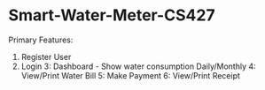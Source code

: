 # Smart-Water-Meter-CS427

Primary Features:
  1. Register User
  2. Login
  3: Dashboard - Show water consumption Daily/Monthly
  4: View/Print Water Bill
  5: Make Payment
  6: View/Print Receipt
   
